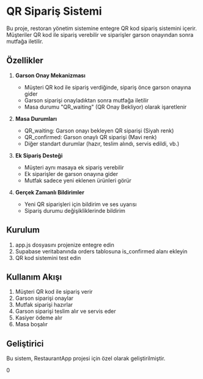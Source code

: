 # QR Sipariş Sistemi

Bu proje, restoran yönetim sistemine entegre QR kod sipariş sistemini içerir. Müşteriler QR kod ile sipariş verebilir ve siparişler garson onayından sonra mutfağa iletilir.

## Özellikler

1. **Garson Onay Mekanizması**
   - Müşteri QR kod ile sipariş verdiğinde, sipariş önce garson onayına gider
   - Garson siparişi onayladıktan sonra mutfağa iletilir
   - Masa durumu "QR_waiting" (QR Onay Bekliyor) olarak işaretlenir

2. **Masa Durumları**
   - QR_waiting: Garson onayı bekleyen QR siparişi (Siyah renk)
   - QR_confirmed: Garson onaylı QR siparişi (Mavi renk)
   - Diğer standart durumlar (hazır, teslim alındı, servis edildi, vb.)

3. **Ek Sipariş Desteği**
   - Müşteri aynı masaya ek sipariş verebilir
   - Ek siparişler de garson onayına gider
   - Mutfak sadece yeni eklenen ürünleri görür

4. **Gerçek Zamanlı Bildirimler**
   - Yeni QR siparişleri için bildirim ve ses uyarısı
   - Sipariş durumu değişikliklerinde bildirim

## Kurulum

1. app.js dosyasını projenize entegre edin
2. Supabase veritabanında orders tablosuna is_confirmed alanı ekleyin
3. QR kod sistemini test edin

## Kullanım Akışı

1. Müşteri QR kod ile sipariş verir
2. Garson siparişi onaylar
3. Mutfak siparişi hazırlar
4. Garson siparişi teslim alır ve servis eder
5. Kasiyer ödeme alır
6. Masa boşalır

## Geliştirici

Bu sistem, RestaurantApp projesi için özel olarak geliştirilmiştir. 

<div id="viewCartButton"
     class="fixed bottom-6 right-6 z-[9999] bg-primary text-white flex items-center justify-center rounded-full p-4 shadow-lg cursor-pointer transition-transform">
    <i class="ri-shopping-cart-2-line text-2xl"></i>
    <span id="cartItemCount"
          class="absolute -top-2 -right-2 w-6 h-6 bg-white text-primary text-sm rounded-full flex items-center justify-center font-bold border-2 border-primary">0</span>
</div> 